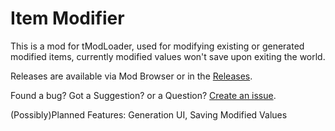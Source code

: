# Item Modifier
This is a mod for tModLoader, used for modifying existing or generated modified items, currently modified values won't save upon exiting the world.

Releases are available via Mod Browser or in the [Releases](https://github.com/KryptonIon/ItemModifier/releases).

Found a bug? Got a Suggestion? or a Question? [Create an issue](https://github.com/KryptonIon/ItemModifier/issues).

(Possibly)Planned Features:
Generation UI,
Saving Modified Values